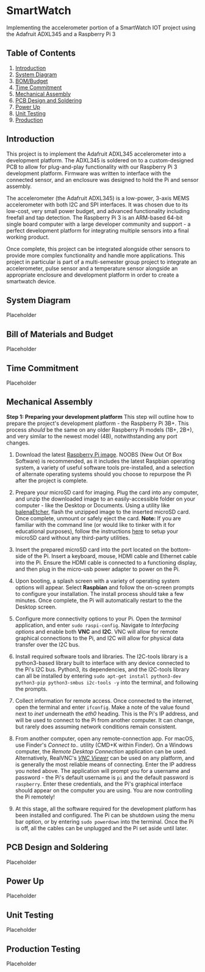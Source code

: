 # SmartWatch 
Implementing the accelerometer portion of a SmartWatch IOT project using the Adafruit ADXL345 and a Raspberry Pi 3

## Table of Contents
1. [Introduction](#Introduction)
2. [System Diagram](#System-Diagram)
3. [BOM/Budget](#Bill-of-Materials-and-Budget)
4. [Time Commitment](#Time-Commitment)
5. [Mechanical Assembly](#Mechanical-Assembly)
6. [PCB Design and Soldering](#PCB-Design-and-Soldering)
7. [Power Up](#Power-Up)
8. [Unit Testing](#Unit-Testing)
9. [Production](#Production-Testing)

## Introduction
This project is to implement the Adafruit ADXL345 accelerometer into a development platform. The ADXL345 is soldered on to a custom-designed PCB to allow for plug-and-play functionality with our Raspberry Pi 3 development platform. Firmware was written to interface with the connected sensor, and an enclosure was designed to hold the Pi and sensor assembly. 

The accelerometer (the Adafruit ADXL345) is a  low-power, 3-axis MEMS accelerometer with both I2C and SPI interfaces. It was chosen due to its low-cost, very small power budget, and advanced functionality including freefall and tap detection. The Raspberry Pi 3 is an ARM-based 64-bit single board computer with a large developer community and support - a perfect development platform for integrating multiple sensors into a final working product.

Once complete, this project can be integrated alongside other sensors to provide more complex functionality and handle more applications. This project in particular is part of a multi-semester group project to integrate an accelerometer, pulse sensor and a temperature sensor alongside an appropriate enclosure and development platform in order to create a smartwatch device.


## System Diagram
Placeholder

## Bill of Materials and Budget
Placeholder

## Time Commitment
Placeholder

## Mechanical Assembly
**Step 1: Preparing your development platform**
This step will outline how to prepare the project's development platform - the Raspberry Pi 3B+. This process *should* be the same on any older Raspberry Pi models (1B+, 2B+), and very similar to the newest model (4B), notwithstanding any port changes.

  1. Download the latest [Raspberry Pi image](https://www.raspberrypi.org/downloads/). NOOBS (New Out Of Box Software) is recommended, as it includes the latest Raspbian operating system, a variety of useful software tools pre-installed, and a selection of alternate operating systems should you choose to repurpose the Pi after the project is complete.
  
  2. Prepare your microSD card for imaging. Plug the card into any computer, and unzip the downloaded image to an easily-accessible folder on your computer - like the Desktop or Documents. Using a utility like [balenaEtcher](https://www.balena.io/etcher/), flash the unzipped image to the inserted microSD card. Once complete, unmount or safely eject the card. **Note:** If you are familiar with the command line (or would like to tinker with it for educational purposes), follow the instructions [here](https://www.raspberrypi.org/documentation/installation/installing-images/mac.md) to setup your microSD card without any third-party utilities.
  
  3. Insert the prepared microSD card into the port located on the bottom-side of the Pi. Insert a keyboard, mouse, HDMI cable and Ethernet cable into the Pi. Ensure the HDMI cable is connected to a functioning display, and then plug in the micro-usb power adapter to power on the Pi.
  
  4. Upon booting, a splash screen with a variety of operating system options will appear. Select **Raspbian** and follow the on-screen prompts to configure your installation. The install process should take a few minutes. Once complete, the Pi will automatically restart to the the Desktop screen.
  
  5. Configure more connectivity options to your Pi. Open the *terminal* application, and enter `sudo raspi-config`. Navigate to *Interfacing options* and enable both **VNC** and **I2C**. VNC will allow for remote graphical connections to the Pi, and I2C will allow for physical data transfer over the I2C bus.
  
  6. Install required software tools and libraries. The I2C-tools library is a python3-based library built to interface with any device connected to the Pi's I2C bus. Python3, its dependencies, and the I2C-tools library can all be installed by entering `sudo apt-get install python3-dev python3-pip python3-smbus i2c-tools -y` into the terminal, and following the prompts.
  
  7. Collect information for remote access. Once connected to the internet, open the terminal and enter `ifconfig`. Make a note of the value found next to *inet* underneath the *eth0* heading. This is the Pi's IP address, and will be used to connect to the Pi from another computer. It can change, but rarely does assuming network conditions remain consistent.
  
  8. From another computer, open any remote-connection app. For macOS, use Finder's *Connect to..* utility (CMD+K within Finder). On a Windows computer, the *Remote Desktop Connection* application can be used. Alternatively, RealVNC's *[VNC Viewer](https://www.realvnc.com/en/connect/download/viewer/)* can be used on any platform, and is generally the most reliable means of connecting.
  Enter the IP address you noted above. The application will prompt you for a username and password - the Pi's default username is `pi` and the default password is `raspberry`. Enter these credentials, and the Pi's graphical interface should appear on the computer you are using. You are now controlling the Pi remotely!
  
  9. At this stage, all the software required for the development platform has been installed and configured. The Pi can be shutdown using the menu bar option, or by entering `sudo powerdown` into the terminal. Once the Pi is off, all the cables can be unplugged and the Pi set aside until later.
  

## PCB Design and Soldering
Placeholder

## Power Up
Placeholder

## Unit Testing
Placeholder

## Production Testing
Placeholder
